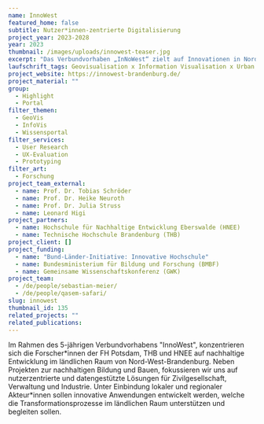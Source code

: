 ```yaml
---
name: InnoWest
featured_home: false
subtitle: Nutzer*innen-zentrierte Digitalisierung
project_year: 2023-2028
year: 2023
thumbnail: /images/uploads/innowest-teaser.jpg
excerpt: "Das Verbundvorhaben „InNoWest“ zielt auf Innovationen in Nord-West-Brandenburg ab und führt zwei große Transformationsherausforderungen zusammen: Nachhaltige Entwicklung und Digitalisierung."
laufschrift_tags: Geovisualisation x Information Visualisation x Urban Planning
project_website: https://innowest-brandenburg.de/
project_material: ""
group:
  - Highlight
  - Portal
filter_themen:
  - GeoVis
  - InfoVis
  - Wissensportal
filter_services:
  - User Research
  - UX-Evaluation
  - Prototyping
filter_art:
  - Forschung
project_team_external:
  - name: Prof. Dr. Tobias Schröder
  - name: Prof. Dr. Heike Neuroth
  - name: Prof. Dr. Julia Struss
  - name: Leonard Higi
project_partners:
  - name: Hochschule für Nachhaltige Entwicklung Eberswalde (HNEE)
  - name: Technische Hochschule Brandenburg (THB)
project_client: []
project_funding:
  - name: "Bund-Länder-Initiative: Innovative Hochschule"
  - name: Bundesministerium für Bildung und Forschung (BMBF)
  - name: Gemeinsame Wissenschaftskonferenz (GWK)
project_team:
  - /de/people/sebastian-meier/
  - /de/people/qasem-safari/
slug: innowest
thumbnail_id: 135
related_projects: ""
related_publications:
---
```

Im Rahmen des 5-jährigen Verbundvorhabens "InnoWest", konzentrieren sich die Forscher\*innen der FH Potsdam, THB und HNEE auf nachhaltige Entwicklung im ländlichen Raum von Nord-West-Brandenburg. Neben Projekten zur nachhaltigen Bildung und Bauen, fokussieren wir uns auf nutzerzentrierte und datengestützte Lösungen für Zivilgesellschaft, Verwaltung und Industrie. Unter Einbindung lokaler und regionaler Akteur\*innen sollen innovative Anwendungen entwickelt werden, welche die Transformationsprozesse im ländlichen Raum unterstützen und begleiten sollen.


